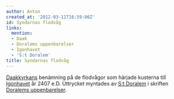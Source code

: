 ```yaml
---
author: Anton
created_at: '2012-03-11T16:59:06Z'
id: Syndarnas flodvåg
links:
  mention:
  - Daak
  - Doralems uppenbarelser
  - Igonhavet
  - 'S:t Doralem'
title: Syndarnas flodvåg
---
```


[Daakkyrkans] benämning på de flodvågor som härjade kusterna till [Igonhavet] år 2407 e.D. Uttrycket
myntades av [S:t Doralem] i skriften [Doralems uppenbarelser].

  [Daakkyrkans]: Daak
  [Igonhavet]: Igonhavet
  [S:t Doralem]: St_Doralem
  [Doralems uppenbarelser]: Doralems_uppenbarelser
